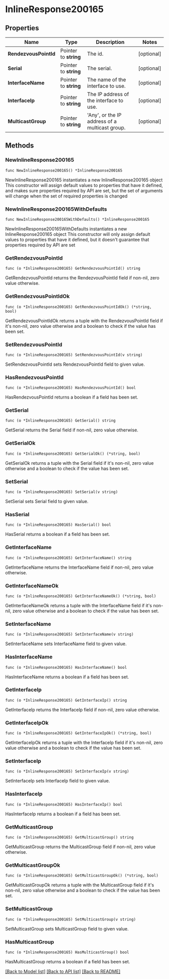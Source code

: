 # InlineResponse200165

## Properties

Name | Type | Description | Notes
------------ | ------------- | ------------- | -------------
**RendezvousPointId** | Pointer to **string** | The id. | [optional] 
**Serial** | Pointer to **string** | The serial. | [optional] 
**InterfaceName** | Pointer to **string** | The name of the interface to use. | [optional] 
**InterfaceIp** | Pointer to **string** | The IP address of the interface to use. | [optional] 
**MulticastGroup** | Pointer to **string** | &#39;Any&#39;, or the IP address of a multicast group. | [optional] 

## Methods

### NewInlineResponse200165

`func NewInlineResponse200165() *InlineResponse200165`

NewInlineResponse200165 instantiates a new InlineResponse200165 object
This constructor will assign default values to properties that have it defined,
and makes sure properties required by API are set, but the set of arguments
will change when the set of required properties is changed

### NewInlineResponse200165WithDefaults

`func NewInlineResponse200165WithDefaults() *InlineResponse200165`

NewInlineResponse200165WithDefaults instantiates a new InlineResponse200165 object
This constructor will only assign default values to properties that have it defined,
but it doesn't guarantee that properties required by API are set

### GetRendezvousPointId

`func (o *InlineResponse200165) GetRendezvousPointId() string`

GetRendezvousPointId returns the RendezvousPointId field if non-nil, zero value otherwise.

### GetRendezvousPointIdOk

`func (o *InlineResponse200165) GetRendezvousPointIdOk() (*string, bool)`

GetRendezvousPointIdOk returns a tuple with the RendezvousPointId field if it's non-nil, zero value otherwise
and a boolean to check if the value has been set.

### SetRendezvousPointId

`func (o *InlineResponse200165) SetRendezvousPointId(v string)`

SetRendezvousPointId sets RendezvousPointId field to given value.

### HasRendezvousPointId

`func (o *InlineResponse200165) HasRendezvousPointId() bool`

HasRendezvousPointId returns a boolean if a field has been set.

### GetSerial

`func (o *InlineResponse200165) GetSerial() string`

GetSerial returns the Serial field if non-nil, zero value otherwise.

### GetSerialOk

`func (o *InlineResponse200165) GetSerialOk() (*string, bool)`

GetSerialOk returns a tuple with the Serial field if it's non-nil, zero value otherwise
and a boolean to check if the value has been set.

### SetSerial

`func (o *InlineResponse200165) SetSerial(v string)`

SetSerial sets Serial field to given value.

### HasSerial

`func (o *InlineResponse200165) HasSerial() bool`

HasSerial returns a boolean if a field has been set.

### GetInterfaceName

`func (o *InlineResponse200165) GetInterfaceName() string`

GetInterfaceName returns the InterfaceName field if non-nil, zero value otherwise.

### GetInterfaceNameOk

`func (o *InlineResponse200165) GetInterfaceNameOk() (*string, bool)`

GetInterfaceNameOk returns a tuple with the InterfaceName field if it's non-nil, zero value otherwise
and a boolean to check if the value has been set.

### SetInterfaceName

`func (o *InlineResponse200165) SetInterfaceName(v string)`

SetInterfaceName sets InterfaceName field to given value.

### HasInterfaceName

`func (o *InlineResponse200165) HasInterfaceName() bool`

HasInterfaceName returns a boolean if a field has been set.

### GetInterfaceIp

`func (o *InlineResponse200165) GetInterfaceIp() string`

GetInterfaceIp returns the InterfaceIp field if non-nil, zero value otherwise.

### GetInterfaceIpOk

`func (o *InlineResponse200165) GetInterfaceIpOk() (*string, bool)`

GetInterfaceIpOk returns a tuple with the InterfaceIp field if it's non-nil, zero value otherwise
and a boolean to check if the value has been set.

### SetInterfaceIp

`func (o *InlineResponse200165) SetInterfaceIp(v string)`

SetInterfaceIp sets InterfaceIp field to given value.

### HasInterfaceIp

`func (o *InlineResponse200165) HasInterfaceIp() bool`

HasInterfaceIp returns a boolean if a field has been set.

### GetMulticastGroup

`func (o *InlineResponse200165) GetMulticastGroup() string`

GetMulticastGroup returns the MulticastGroup field if non-nil, zero value otherwise.

### GetMulticastGroupOk

`func (o *InlineResponse200165) GetMulticastGroupOk() (*string, bool)`

GetMulticastGroupOk returns a tuple with the MulticastGroup field if it's non-nil, zero value otherwise
and a boolean to check if the value has been set.

### SetMulticastGroup

`func (o *InlineResponse200165) SetMulticastGroup(v string)`

SetMulticastGroup sets MulticastGroup field to given value.

### HasMulticastGroup

`func (o *InlineResponse200165) HasMulticastGroup() bool`

HasMulticastGroup returns a boolean if a field has been set.


[[Back to Model list]](../README.md#documentation-for-models) [[Back to API list]](../README.md#documentation-for-api-endpoints) [[Back to README]](../README.md)


